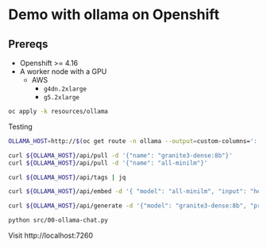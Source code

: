 # Demo with ollama on Openshift

## Prereqs

- Openshift >= 4.16
- A worker node with a GPU
  - AWS
    - `g4dn.2xlarge`
    - `g5.2xlarge`

```sh
oc apply -k resources/ollama
```

Testing

```sh
OLLAMA_HOST=http://$(oc get route -n ollama --output=custom-columns=':.spec.host' --no-headers)
```

```sh
curl ${OLLAMA_HOST}/api/pull -d '{"name": "granite3-dense:8b"}'
curl ${OLLAMA_HOST}/api/pull -d '{"name": "all-minilm"}'
```

```sh
curl ${OLLAMA_HOST}/api/tags | jq
```

```sh
curl ${OLLAMA_HOST}/api/embed -d '{ "model": "all-minilm", "input": "hello" }'
```

```sh
curl ${OLLAMA_HOST}/api/generate -d '{"model": "granite3-dense:8b", "prompt": "hello", "stream": false }'
```

```sh
python src/00-ollama-chat.py
```

Visit http://localhost:7260
